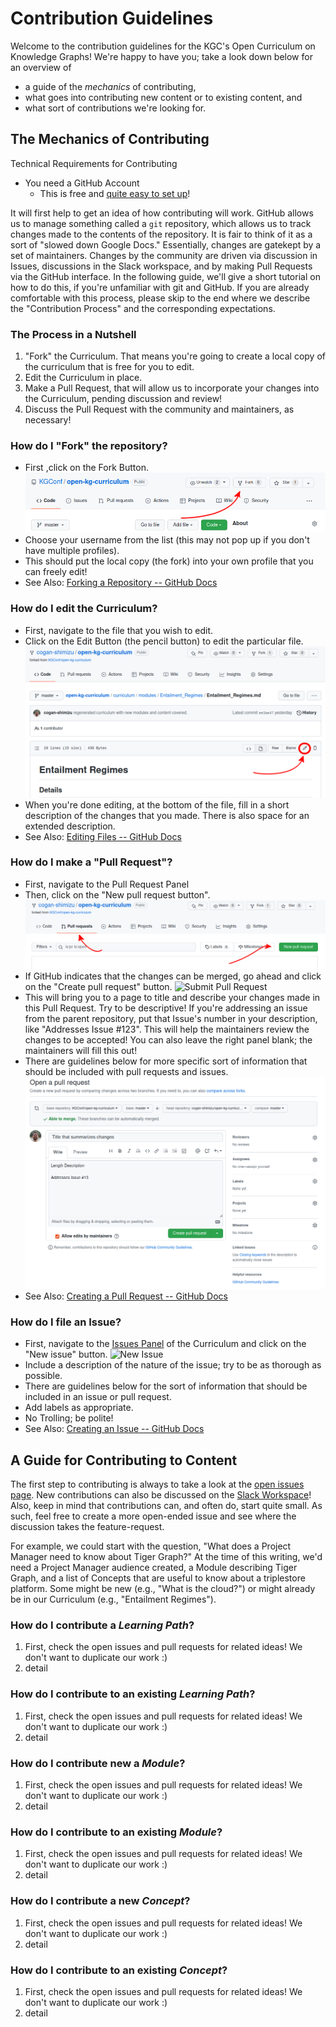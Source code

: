 # Contribution Guidelines
Welcome to the contribution guidelines for the KGC's Open Curriculum on Knowledge Graphs! We're happy to have you; take a look down below for an overview of
* a guide of the _mechanics_ of contributing,
* what goes into contributing new content or to existing content, and
* what sort of contributions we're looking for.

## The Mechanics of Contributing
Technical Requirements for Contributing
- You need a GitHub Account
  - This is free and [quite easy to set up](https://docs.github.com/en/get-started/signing-up-for-github/signing-up-for-a-new-github-account)!

It will first help to get an idea of how contributing will work. GitHub allows us to manage something called a `git` repository, which allows us to track changes made to the contents of the repository. It is fair to think of it as a sort of "slowed down Google Docs." Essentially, changes are gatekept by a set of maintainers. Changes by the community are driven via discussion in Issues, discussions in the Slack workspace, and by making Pull Requests via the GitHub interface. In the following guide, we'll give a short tutorial on how to do this, if you're unfamiliar with git and GitHub. If you are already comfortable with this process, please skip to the end where we describe the "Contribution Process" and the corresponding expectations.

### The Process in a Nutshell
1. "Fork" the Curriculum. That means you're going to create a local copy of the curriculum that is free for you to edit.
2. Edit the Curriculum in place. 
3. Make a Pull Request, that will allow us to incorporate your changes into the Curriculum, pending discussion and review!
4. Discuss the Pull Request with the community and maintainers, as necessary!

### How do I "Fork" the repository?
* First ,click on the Fork Button.
![Fork Button](./images/fork-button.png)
* Choose your username from the list (this may not pop up if you don't have multiple profiles).
* This should put the local copy (the fork) into your own profile that you can freely edit!
* See Also: [Forking a Repository -- GitHub Docs](https://docs.github.com/en/get-started/quickstart/fork-a-repo)

### How do I edit the Curriculum?
* First, navigate to the file that you wish to edit.
* Click on the Edit Button (the pencil button) to edit the particular file.
![Edit File Button](./images/edit-file-button.png)
* When you're done editing, at the bottom of the file, fill in a short description of the changes that you made. There is also space for an extended description.
* See Also: [Editing Files -- GitHub Docs](https://docs.github.com/en/repositories/working-with-files/managing-files/editing-files)

### How do I make a "Pull Request"?
* First, navigate to the Pull Request Panel
* Then, click on the "New pull request button".
![Pull Request Screen](./images/pull-request-screen.png)
* If GitHub indicates that the changes can be merged, go ahead and click on the "Create pull request" button.
![Submit Pull Request](./images/submit-pull-request.png)
* This will bring you to a page to title and describe your changes made in this Pull Request. Try to be descriptive! If you're addressing an issue from the parent repository, put that Issue's number in your description, like "Addresses Issue #123". This will help the maintainers review the changes to be accepted! You can also leave the right panel blank; the maintainers will fill this out!
* There are guidelines below for more specific sort of information that should be included with pull requests and issues.
![Final Pull Request Step](./images/final-pull-request-step.png)
* See Also: [Creating a Pull Request -- GitHub Docs](https://docs.github.com/en/pull-requests/collaborating-with-pull-requests/proposing-changes-to-your-work-with-pull-requests/creating-a-pull-request)

### How do I file an Issue?
* First, navigate to the [Issues Panel](https://github.com/KGConf/open-kg-curriculum/issues) of the Curriculum and click on the "New issue" button.
![New Issue](./images/new-issue.png)
* Include a description of the nature of the issue; try to be as thorough as possible. 
* There are guidelines below for the sort of information that should be included in an issue or pull request.
* Add labels as appropriate.
* No Trolling; be polite!
* See Also: [Creating an Issue -- GitHub Docs](https://docs.github.com/en/issues/tracking-your-work-with-issues/creating-an-issue)

## A Guide for Contributing to Content
The first step to contributing is always to take a look at the [open issues page](https://github.com/KGConf/open-kg-curriculum/issues). New contributions can also be discussed on the [Slack Workspace]()! Also, keep in mind that contributions can, and often do, start quite small. As such, feel free to create a more open-ended issue and see where the discussion takes the feature-request.

For example, we could start with the question, "What does a Project Manager need to know about Tiger Graph?" At the time of this writing, we'd need a Project Manager audience created, a Module describing Tiger Graph, and a list of Concepts that are useful to know about a triplestore platform. Some might be new (e.g., "What is the cloud?") or might already be in our Curriculum (e.g., "Entailment Regimes").

### How do I contribute a _Learning Path_?
1. First, check the open issues and pull requests for related ideas! We don't want to duplicate our work :)
2. detail

### How do I contribute to an existing _Learning Path_?
1. First, check the open issues and pull requests for related ideas! We don't want to duplicate our work :)
2. detail

### How do I contribute new a _Module_?
1. First, check the open issues and pull requests for related ideas! We don't want to duplicate our work :)
2. detail

### How do I contribute to an existing _Module_?
1. First, check the open issues and pull requests for related ideas! We don't want to duplicate our work :)
2. detail

### How do I contribute a new _Concept_?
1. First, check the open issues and pull requests for related ideas! We don't want to duplicate our work :)
2. detail

### How do I contribute to an existing _Concept_?
1. First, check the open issues and pull requests for related ideas! We don't want to duplicate our work :)
2. detail
